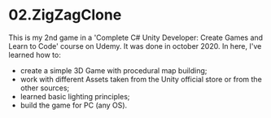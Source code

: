 # 02.ZigZagClone

This is my 2nd game in a 'Complete C# Unity Developer: Create Games and Learn to Code' course on Udemy. It was done in october 2020.
In here, I've learned how to:
- create a simple 3D Game with procedural map building;
- work with different Assets taken from the Unity official store or from the other sources;
- learned basic lighting principles;
- build the game for PC (any OS).
